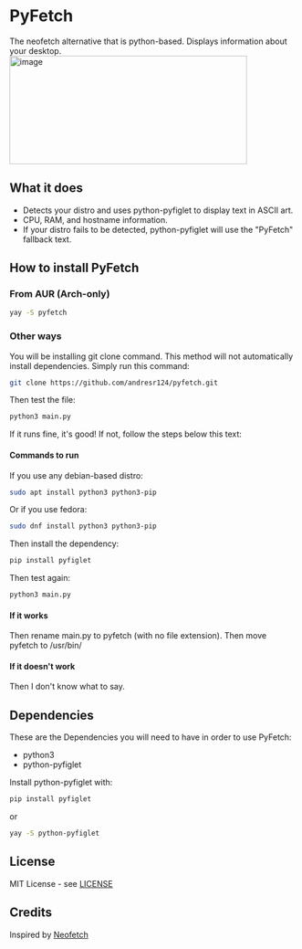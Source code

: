 # PyFetch
The neofetch alternative that is python-based. Displays information about your desktop.
<img width="416" height="190" alt="image" src="https://github.com/user-attachments/assets/bc5700df-407c-4b64-88d9-532c255a59a2" />

## What it does

- Detects your distro and uses python-pyfiglet to display text in ASCII art.
- CPU, RAM, and hostname information.
- If your distro fails to be detected, python-pyfiglet will use the "PyFetch" fallback text.

## How to install PyFetch

### From AUR (Arch-only)
```bash
yay -S pyfetch
```

### Other ways
You will be installing git clone command.
This method will not automatically install dependencies.
Simply run this command:
```bash
git clone https://github.com/andresr124/pyfetch.git
```
Then test the file:
```bash
python3 main.py
```
If it runs fine, it's good! If not, follow the steps below this text:

#### Commands to run
If you use any debian-based distro:
```bash
sudo apt install python3 python3-pip
```
Or if you use fedora:
```bash
sudo dnf install python3 python3-pip
```
Then install the dependency:
```bash
pip install pyfiglet
```
Then test again:
```bash
python3 main.py
```

#### If it works
Then rename main.py to pyfetch (with no file extension).
Then move pyfetch to /usr/bin/

#### If it doesn't work
Then I don't know what to say.

## Dependencies
These are the Dependencies you will need to have in order to use PyFetch:

- python3
- python-pyfiglet

Install python-pyfiglet with:
```bash
pip install pyfiglet
```
or
```bash
yay -S python-pyfiglet
```

## License
MIT License - see [LICENSE](LICENSE)

## Credits
Inspired by [Neofetch](https://github.com/dylanaraps/neofetch)
